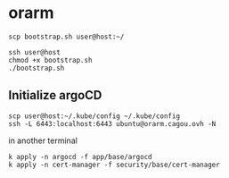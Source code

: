 # orarm


`scp bootstrap.sh user@host:~/`

```
ssh user@host
chmod +x bootstrap.sh
./bootstrap.sh
```

## Initialize argoCD
```
scp user@host:~/.kube/config ~/.kube/config
ssh -L 6443:localhost:6443 ubuntu@orarm.cagou.ovh -N
```
in another terminal
```
k apply -n argocd -f app/base/argocd
k apply -n cert-manager -f security/base/cert-manager
```